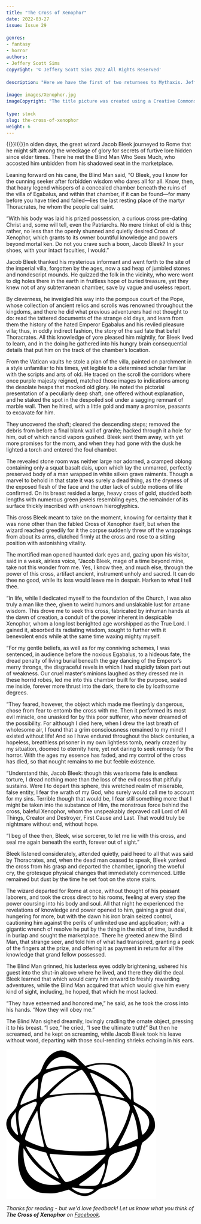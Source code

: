 ```yaml
---
title: "The Cross of Xenophor"
date: 2022-03-27
issue: Issue 29

genres:
- fantasy
- horror
authors:
- Jeffery Scott Sims
copyright: '© Jeffery Scott Sims 2022 All Rights Reserved'

description: "Here we have the first of two returnees to Mythaxis. Jeffery Scott Sims graced i23 with an entertaining blend of the noirish detective and Lovecraftian occult. This time he offers something shorter, but no less sinister: another yarn of seekers after esoteric knowledge not meant for human ken, once again delivered in a classic style."

image: images/Xenophor.jpg
imageCopyright: "The title picture was created using a Creative Commons image courtesy of [ntnvnc](https://pixabay.com/photos/art-desktop-spiral-nature-pattern-3257095/) - many thanks."

type: stock
slug: the-cross-of-xenophor
weight: 6
---
```


{{<glyph>}}I{{</glyph>}}n olden days, the great wizard Jacob Bleek journeyed to Rome that he might sift among the wreckage of glory for secrets of furtive lore hidden since elder times. There he met the Blind Man Who Sees Much, who accosted him unbidden from his shadowed seat in the marketplace.

Leaning forward on his cane, the Blind Man said, “O Bleek, you I know for the cunning seeker after forbidden wisdom who dares all for all. Know, then, that hoary legend whispers of a concealed chamber beneath the ruins of the villa of Egabalus, and within that chamber, if it can be found—for many before you have tried and failed—lies the last resting place of the martyr Thoracrates, he whom the people call saint.

“With his body was laid his prized possession, a curious cross pre-dating Christ and, some will tell, even the Patriarchs. No mere trinket of old is this; rather, no less than the openly shunned and quietly desired Cross of Xenophor, which grants to its owner bountiful knowledge and powers beyond mortal ken. Do not you crave such a boon, Jacob Bleek? In your shoes, with your intact faculties, I would.”

Jacob Bleek thanked his mysterious informant and went forth to the site of the imperial villa, forgotten by the ages, now a sad heap of jumbled stones and nondescript mounds. He quizzed the folk in the vicinity, who were wont to dig holes there in the earth in fruitless hope of buried treasure, yet they knew not of any subterranean chamber, save by vague and useless report.

By cleverness, he inveigled his way into the pompous court of the Pope, whose collection of ancient relics and scrolls was renowned throughout the kingdoms, and there he did what previous adventurers had not thought to do: read the tattered documents of the strange old days, and learn from them the history of the hated Emperor Egabalus and his reviled pleasure villa; thus, in oddly indirect fashion, the story of the sad fate that befell Thoracrates. All this knowledge of yore pleased him mightily, for Bleek lived to learn, and in the doing he gathered into his hungry brain consequential details that put him on the track of the chamber’s location.

From the Vatican vaults he stole a plan of the villa, painted on parchment in a style unfamiliar to his times, yet legible to a determined scholar familiar with the scripts and arts of old. He traced on the scroll the corridors where once purple majesty reigned, matched those images to indications among the desolate heaps that mocked old glory. He noted the pictorial presentation of a peculiarly deep shaft, one offered without explanation, and he staked the spot in the despoiled soil under a sagging remnant of marble wall. Then he hired, with a little gold and many a promise, peasants to excavate for him.

They uncovered the shaft; cleared the descending steps; removed the debris from before a final blank wall of granite; hacked through it a hole for him, out of which rancid vapors gushed. Bleek sent them away, with yet more promises for the morn, and when they had gone with the dusk he lighted a torch and entered the foul chamber.

The revealed stone room was neither large nor adorned, a cramped oblong containing only a squat basalt dais, upon which lay the unmarred, perfectly preserved body of a man wrapped in white silken grave raiments. Though a marvel to behold in that state it was surely a dead thing, as the dryness of the exposed flesh of the face and the utter lack of subtle motions of life confirmed. On its breast resided a large, heavy cross of gold, studded both lengths with numerous green jewels resembling eyes, the remainder of its surface thickly inscribed with unknown hieroglyphics.

This cross Bleek meant to take on the moment, knowing for certainty that it was none other than the fabled Cross of Xenophor itself, but when the wizard reached greedily for it the corpse suddenly threw off the wrappings from about its arms, clutched firmly at the cross and rose to a sitting position with astonishing vitality.

The mortified man opened haunted dark eyes and, gazing upon his visitor, said in a weak, airless voice, “Jacob Bleek, mage of a time beyond mine, take not this wonder from me. Yes, I know thee, and much else, through the power of this cross, artifact ancient, instrument unholy and sacred. It can do thee no good, while its loss would leave me in despair. Harken to what I tell thee.

“In life, while I dedicated myself to the foundation of the Church, I was also truly a man like thee, given to weird humors and unslakable lust for arcane wisdom. This drove me to seek this cross, fabricated by inhuman hands at the dawn of creation, a conduit of the power inherent in despicable Xenophor, whom a long lost benighted age worshipped as the True Lord. I gained it, absorbed its radiating wisdom, sought to further with it benevolent ends while at the same time waxing mighty myself.

“For my gentle beliefs, as well as for my conniving schemes, I was sentenced, in audience before the noxious Egabalus, to a hideous fate, the dread penalty of living burial beneath the gay dancing of the Emperor’s merry throngs, the disgraceful revels in which I had stupidly taken part out of weakness. Our cruel master’s minions laughed as they dressed me in these horrid robes, led me into this chamber built for the purpose, sealed me inside, forever more thrust into the dark, there to die by loathsome degrees.

“They feared, however, the object which made me fleetingly dangerous, chose from fear to entomb the cross with me. Then it performed its most evil miracle, one unasked for by this poor sufferer, who never dreamed of the possibility. For although I died here, when I drew the last breath of wholesome air, I found that a grim consciousness remained to my mind! I existed without life! And so I have endured throughout the black centuries, a hopeless, breathless prisoner in my own lightless tomb, nearly crazed by my situation, doomed to eternity here, yet not daring to seek remedy for the horror. With the ages my essence has faded, and my control of the cross has died, so that nought remains to me but feeble existence.

“Understand this, Jacob Bleek: though this wearisome fate is endless torture, I dread nothing more than the loss of the evil cross that pitifully sustains. Were I to depart this sphere, this wretched realm of miserable, false entity, I fear the wrath of my God, who surely would call me to account for my sins. Terrible though that would be, I fear still something more: that I might be taken into the substance of Him, the monstrous force behind the cross, baleful Xenophor, whom the unspeakably depraved call Lord of All Things, Creator and Destroyer, First Cause and Last. That would truly be nightmare without end, without hope.

“I beg of thee then, Bleek, wise sorcerer, to let me lie with this cross, and seal me again beneath the earth, forever out of sight.”

Bleek listened considerately, attended quietly, paid heed to all that was said by Thoracrates, and, when the dead man ceased to speak, Bleek yanked the cross from his grasp and departed the chamber, ignoring the woeful cry, the grotesque physical changes that immediately commenced. Little remained but dust by the time he set foot on the stone stairs.

The wizard departed for Rome at once, without thought of his peasant laborers, and took the cross direct to his rooms, feeling at every step the power coursing into his body and soul. All that night he experienced the revelations of knowledge and power opened to him, gaining a great deal, hungering for more, but with the dawn his iron brain seized control, cautioning him against the perils of unlimited use and application; with a gigantic wrench of resolve he put by the thing in the nick of time, bundled it in burlap and sought the marketplace. There he greeted anew the Blind Man, that strange seer, and told him of what had transpired, granting a peek of the fingers at the prize, and offering it as payment in return for all the knowledge that grand fellow possessed.

The Blind Man grinned, his lusterless eyes oddly brightening, ushered his guest into the shut-in alcove where he lived, and there they did the deal. Bleek learned that which would carry him onward to freshly rewarding adventures, while the Blind Man acquired that which would give him every kind of sight, including, he hoped, that which he most lacked.

“They have esteemed and honored me,” he said, as he took the cross into his hands. “Now they will obey me.”

The Blind Man sighed dreamily, lovingly cradling the ornate object, pressing it to his breast. “I see,” he cried, “I see the ultimate truth!” But then he screamed, and he kept on screaming, while Jacob Bleek took his leave without word, departing with those soul-rending shrieks echoing in his ears.

![Orbit-lrg](images/Orbit.svg)

*Thanks for reading - but we'd love feedback! Let us know what you think of **The Cross of Xenophor** on [Facebook](https://www.facebook.com/MythaxisMagazine/posts/451933026727695).*

